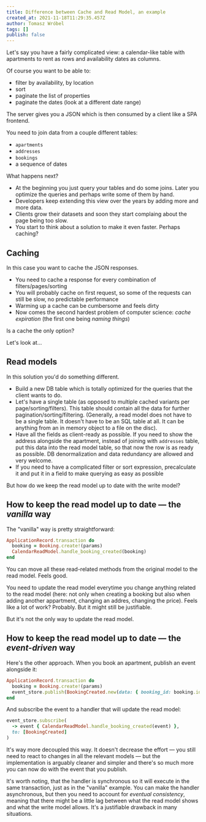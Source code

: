 ```yaml
---
title: Difference between Cache and Read Model, an example
created_at: 2021-11-18T11:29:35.457Z
author: Tomasz Wróbel
tags: []
publish: false
---
```


Let's say you have a fairly complicated view: a calendar-like table with apartments to rent as rows and availability dates as columns.

<!-- TODO: image -->

Of course you want to be able to:

* filter by availability, by location
* sort
* paginate the list of properties
* paginate the dates (look at a different date range)

The server gives you a JSON which is then consumed by a client like a SPA frontend.

You need to join data from a couple different tables:

* `apartments`
* `addresses`
* `bookings`
* a sequence of dates

What happens next?

* At the beginning you just query your tables and do some joins. Later you optimize the queries and perhaps write some of them by hand.
* Developers keep extending this view over the years by adding more and more data.
* Clients grow their datasets and soon they start complaing about the page being too slow.
* You start to think about a solution to make it even faster. Perhaps caching?

## Caching

In this case you want to cache the JSON responses.

* You need to cache a response for every combination of filters/pages/sorting
* You will probably cache on first request, so some of the requests can still be slow, no predictable performance 
* Warming up a cache can be cumbersome and feels dirty
* Now comes the second hardest problem of computer science: _cache expiration_ (the first one being _naming things_)

Is a cache the only option?

Let's look at...

## Read models

In this solution you'd do something different.

* Build a new DB table which is totally optimized for the queries that the client wants to do.
* Let's have a single table (as opposed to multiple cached variants per page/sorting/filters). This table should contain all the data for further pagination/sorting/filtering. (Generally, a read model does not have to be a single table. It doesn't have to be an SQL table at all. It can be anything from an in memory object to a file on the disc).
* Have all the fields as client-ready as possible. If you need to show the address alongside the apartment, instead of joining with `addresses` table, put this data into the read model table, so that now the row is as ready as possible. DB denormalization and data redundancy are allowed and very welcome. 
* If you need to have a complicated filter or sort expression, precalculate it and put it in a field to make querying as easy as possible

But how do we keep the read model up to date with the write model?

## How to keep the read model up to date — the _vanilla_ way

The "vanilla" way is pretty straightforward: 

```ruby
ApplicationRecord.transaction do
  booking = Booking.create!(params)
  CalendarReadModel.handle_booking_created(booking)
end  
```

You can move all these read-related methods from the original model to the read model. Feels good.

You need to update the read model everytime you change anything related to the read model (here: not only when creating a booking but also when adding another appartment, changing an addres, changing the price). Feels like a lot of work? Probably. But it might still be justifiable.

But it's not the only way to update the read model.

## How to keep the read model up to date — the _event-driven_ way

Here's the other approach. When you book an apartment, publish an event alongside it:

```ruby
ApplicationRecord.transaction do
  booking = Booking.create!(params)
  event_store.publish(BookingCreated.new(data: { booking_id: booking.id })
end
```

And subscribe the event to a handler that will update the read model:

```ruby
event_store.subscribe(
  -> event { CalendarReadModel.handle_booking_created(event) },
  to: [BookingCreated]
)
```

It's way more decoupled this way. It doesn't decrease the effort — you still need to react to changes in all the relevant models — but the implementation is arguably cleaner and simpler and there's so much more you can now do with the event that you publish.

It's worth noting, that the handler is synchronous so it will execute in the same transaction, just as in the "vanilla" example. You can make the handler asynchronous, but then you need to account for _eventual consistency_, meaning that there might be a little lag between what the read model shows and what the write model allows. It's a justifiable drawback in many situations.
